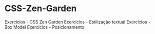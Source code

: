 # CSS-Zen-Garden
Exercícios - CSS Zen Garden
Exercícios - Estilização textual
Exercícios - Box Model
Exercícios - Posicionamento
